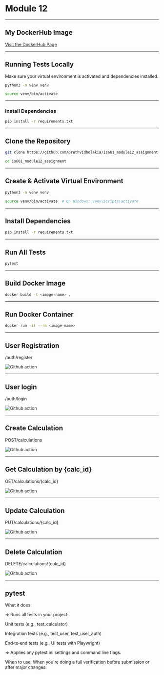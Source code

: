# Module 12
---


## My DockerHub Image
[Visit the DockerHub Page](https://hub.docker.com/r/pruthvidholkia/601_module12)


---

## Running Tests Locally

Make sure your virtual environment is activated and dependencies installed.


```bash
python3 -m venv venv

source venv/bin/activate
```

---


### Install Dependencies

```bash
pip install -r requirements.txt
```

---


## Clone the Repository
```bash
git clone https://github.com/pruthvidholakia/is601_module12_assignment

cd is601_module12_assignment
```


---


## Create & Activate Virtual Environment
```bash
python3 -m venv venv

source venv/bin/activate  # On Windows: venv\Scripts\activate
```


---


## Install Dependencies

```bash
pip install -r requirements.txt
```


---


## Run All Tests

```bash
pytest
```


---


## Build Docker Image

```bash
docker build -t <image-name> .
```

---


## Run Docker Container
```bash
docker run -it --rm <image-name>
```


---

## User Registration

/auth/register

![Github action](/screenshots/auth_registration.png)


---


## User login

/auth/login

![Github action](/screenshots/login.png)


---


## Create Calculation

POST/calculations

![Github action](/screenshots/calculation_ss.png)


---


## Get Calculation by {calc_id}

GET/calculations/{calc_id}

![Github action](/screenshots/get_calculation_byID.png)


---


## Update Calculation

PUT/calculations/{calc_id}

![Github action](/screenshots/update_calculation.png)


---


## Delete Calculation

DELETE/calculations/{calc_id}

![Github action](/screenshots/delete_calculation.png)


---


## pytest

What it does: 

=> Runs all tests in your project:

Unit tests (e.g., test_calculator)

Integration tests (e.g., test_user, test_user_auth)

End‑to‑end tests (e.g., UI tests with Playwright)

=> Applies any pytest.ini settings and command line flags.

When to use: When you're doing a full verification before submission or after major changes.

